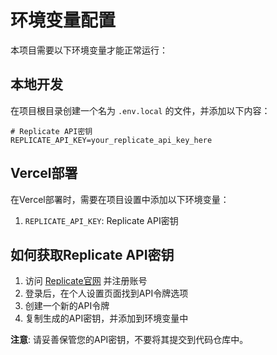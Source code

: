 # 环境变量配置

本项目需要以下环境变量才能正常运行：

## 本地开发

在项目根目录创建一个名为 `.env.local` 的文件，并添加以下内容：

```
# Replicate API密钥
REPLICATE_API_KEY=your_replicate_api_key_here
```

## Vercel部署

在Vercel部署时，需要在项目设置中添加以下环境变量：

1. `REPLICATE_API_KEY`: Replicate API密钥

## 如何获取Replicate API密钥

1. 访问 [Replicate官网](https://replicate.com) 并注册账号
2. 登录后，在个人设置页面找到API令牌选项
3. 创建一个新的API令牌
4. 复制生成的API密钥，并添加到环境变量中

**注意**: 请妥善保管您的API密钥，不要将其提交到代码仓库中。 